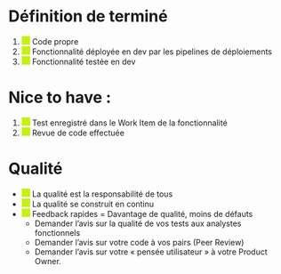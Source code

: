 
# Définition de terminé

1.	![#c5f015](/img/green.png) Code propre
2.	![#c5f015](/img/green.png) Fonctionnalité déployée en dev par les pipelines de déploiements
3.	![#c5f015](/img/green.png) Fonctionnalité testée en dev

# Nice to have :
1.	![#c5f015](/img/green.png) Test enregistré dans le Work Item de la fonctionnalité
2.	![#c5f015](/img/green.png) Revue de code effectuée

# Qualité
- ![#c5f015](/img/green.png) La qualité est la responsabilité de tous
- ![#c5f015](/img/green.png) La qualité se construit en continu
- ![#c5f015](/img/green.png) Feedback rapides = Davantage de qualité, moins de défauts
    - Demander l’avis sur la qualité de vos tests aux analystes fonctionnels 
    - Demander l’avis sur votre code à vos pairs (Peer Review) 
    - Demander l’avis sur votre « pensée utilisateur » à votre Product Owner.
